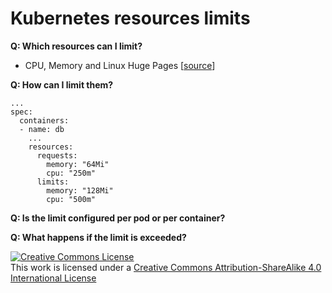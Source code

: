 # Kubernetes resources limits

**Q: Which resources can I limit?**
- CPU, Memory and Linux Huge Pages [[source](https://kubernetes.io/docs/concepts/configuration/manage-resources-containers/#resource-types)]

**Q: How can I limit them?**
```
...
spec:
  containers:
  - name: db
    ...
    resources:
      requests:
        memory: "64Mi"
        cpu: "250m"
      limits:
        memory: "128Mi"
        cpu: "500m"
```

**Q: Is the limit configured per pod or per container?**

**Q: What happens if the limit is exceeded?**

<a rel="license" href="http://creativecommons.org/licenses/by-sa/4.0/"><img alt="Creative Commons License" style="border-width:0" src="https://i.creativecommons.org/l/by-sa/4.0/88x31.png" /></a><br />This work is licensed under a <a rel="license" href="http://creativecommons.org/licenses/by-sa/4.0/">Creative Commons Attribution-ShareAlike 4.0 International License</a>
